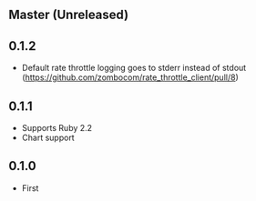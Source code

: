## Master (Unreleased)

## 0.1.2

- Default rate throttle logging goes to stderr instead of stdout (https://github.com/zombocom/rate_throttle_client/pull/8)

## 0.1.1

- Supports Ruby 2.2
- Chart support

## 0.1.0

- First
